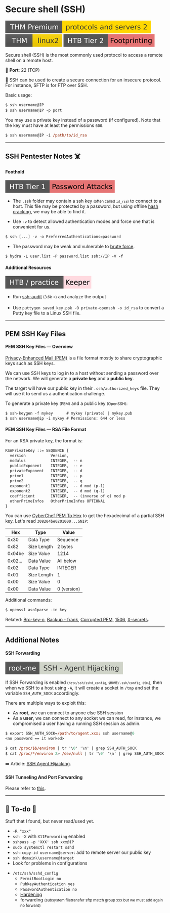 # Secure shell (SSH)

[![protocolsandservers2](../../../cybersecurity/_badges/thmp/protocolsandservers2.svg)](https://tryhackme.com/room/protocolsandservers2)
[![linux2](../../../cybersecurity/_badges/thm/linux2.svg)](https://tryhackme.com/room/linux2)
[![footprinting](../../../cybersecurity/_badges/htb/footprinting.svg)](https://academy.hackthebox.com/course/preview/footprinting)

<div class="row row-cols-lg-2"><div>

Secure shell (SSH) is the most commonly used protocol to access a remote shell on a remote host.

🐊️ **Port**: 22 (TCP)

🥊 SSH can be used to create a secure connection for an insecure protocol. For instance, SFTP is for FTP over SSH.
</div><div>

Basic usage:

```ps
$ ssh username@IP
$ ssh username@IP -p port
```

You may use a private key instead of a password (if configured). Note that the key must have at least the permissions `600`.

```ps
$ ssh username@IP -i /path/to/id_rsa
```
</div></div>

<hr class="sep-both">

## SSH Pentester Notes ☠️

<div class="row row-cols-lg-2"><div>

#### Foothold

[![password_attacks](../../../cybersecurity/_badges/htb/password_attacks.svg)](https://academy.hackthebox.com/course/preview/password-attacks)

* The `.ssh` folder may contain a ssh key <small>(often called `id_rsa`)</small> to connect to a host. This file may be protected by a password, but using offline [hash cracking](/cybersecurity/cryptography/algorithms/hashing/index.md#ssh-private-key---passphrase-cracking), we may be able to find it.

* Use `-v` to detect allowed authentication modes and force one that is convenient for us.

```ps
$ ssh [...] -v -o PreferredAuthentications=password
```

* The password may be weak and vulnerable to [brute force](/cybersecurity/red-team/s2.discovery/techniques/network/auth.md).

```shell!
$ hydra -L user.list -P password.list ssh://IP -V -f
```
</div><div>

#### Additional Resources

[![keeper](../../../cybersecurity/_badges/htb-p/keeper.svg)](https://app.hackthebox.com/machines/Keeper)

* Run [ssh-audit](https://github.com/jtesta/ssh-audit) <small>(3.6k ⭐)</small> and analyze the output

* Use `puttygen saved_key.ppk -O private-openssh -o id_rsa` to convert a Putty key file to a Linux SSH file.
</div></div>

<hr class="sep-both">

## PEM SSH Key Files

<div class="row row-cols-lg-2"><div>

#### PEM SSH Key Files — Overview

[Privacy-Enhanced Mail (PEM)](https://en.wikipedia.org/wiki/Privacy-Enhanced_Mail) is a file format mostly to share cryptographic keys such as SSH keys.

We can use SSH keys to log in to a host without sending a password over the network. We will generate a **private key** and a **public key**.

The target will have our public key in their `.ssh/authorized_keys` file. They will use it to send us a authentication challenge.

To generate a private key <small>(PEM)</small> and a public key <small>(OpenSSH)</small>:

```shell!
$ ssh-keygen -f mykey      # mykey (private) | mykey.pub
$ ssh username@ip -i mykey # Permissions: 644 or less
```
</div><div>

#### PEM SSH Key Files — RSA File Format

For an RSA private key, the format is:

```sql!
RSAPrivateKey ::= SEQUENCE {
  version           Version,
  modulus           INTEGER,  -- n
  publicExponent    INTEGER,  -- e
  privateExponent   INTEGER,  -- d
  prime1            INTEGER,  -- p
  prime2            INTEGER,  -- q
  exponent1         INTEGER,  -- d mod (p-1)
  exponent2         INTEGER,  -- d mod (q-1)
  coefficient       INTEGER,  -- (inverse of q) mod p
  otherPrimeInfos   OtherPrimeInfos OPTIONAL
}
```

You can use [CyberChef PEM To Hex](https://cyberchef.org/#recipe=PEM_to_Hex()) to get the hexadecimal of a partial SSH key. Let's read `308204be0201000...SNIP`:

| Hex     | Type        | Value       |
|---------|-------------|-------------|
| 0x30    | Data Type   | Sequence    |
| 0x82    | Size Length | 2 bytes     |
| 0x04be  | Size Value  | 1214        |
| 0x02... | Data Value  | All below   |
| 0x02    | Data Type   | INTEGER     |
| 0x01    | Size Length | 1           |
| 0x00    | Size Value  | 0           |
| 0x00    | Data Value  | 0 (version) |

Additional commands:

```ps
$ openssl asn1parse -in key
```

Related: [Bro-key-n](https://hackmd.io/@dogdogeatcatcat/S1-W1w4a9), [Backup - frank](https://ctftime.org/writeup/27205), [Corrupted PEM](https://github.com/OwenK2/Fall-2021-NCL-Corrupted-PEM-Write-Up), [1506](https://eprint.iacr.org/2020/1506.pdf), [X-secrets](https://blog.cryptohack.org/twitter-secrets).
</div></div>

<hr class="sep-both">

## Additional Notes

<div class="row row-cols-lg-2"><div>

#### SSH Forwarding

[![ssh_agent_hijacking](../../../cybersecurity/_badges/rootme/app_script/ssh_agent_hijacking.svg)](https://www.root-me.org/en/Challenges/App-Script/SSH-Agent-Hijacking)

If SSH Forwarding is enabled <small>(`/etc/ssh/sshd_config`, `$HOME/.ssh/config`, etc.)</small>, then when we SSH to a host using `-A`, it will create a socket in `/tmp` and set the variable `SSH_AUTH_SOCK` accordingly.

There are multiple ways to exploit this:

* As **root**, we can connect to anyone else SSH session
* As a **user**, we can connect to any socket we can read, for instance, we compromised a user having a running SSH session as admin.

```ps
$ export SSH_AUTH_SOCK=/path/to/agent.xxx; ssh username@0
<no password == it worked>
```

```ps
$ cat /proc/$$/environ | tr '\0' '\n' | grep SSH_AUTH_SOCK
$ cat /proc/*/environ 2> /dev/null | tr '\0' '\n' | grep SSH_AUTH_SOCK
```

➡️ Article: [SSH Agent Hijacking](https://jekhokie.github.io/linux/ssh/security/hijacking/2019/09/07/ssh-agent-hijacking.html).
</div><div>

#### SSH Tunneling And Port Forwarding

Please refer to [this](/cybersecurity/red-team/s5.post-exploitation/index.md#pivoting-to-another-host-).
</div></div>

<hr class="sep-both">

## 👻 To-do 👻

Stuff that I found, but never read/used yet.

<div class="row row-cols-lg-2"><div>

* `-R "xxx"`
* `ssh -X` with `X11Forwarding` enabled
* `sshpass -p 'XXX' ssh xxx@IP`
* `sudo systemctl restart sshd`
* `ssh-copy-id username@server`: add to remote server our public key
* `ssh domain\\username@target`
* Look for problems in configurations
</div><div>

* `/etc/ssh/sshd_config`
  * `PermitRootLogin no`
  * `PubkeyAuthentication yes`
  * `PasswordAuthentication no`
  * [Hardening](https://www.ssh-audit.com/hardening_guides.html)
  * forwarding <small>(subsystem filetransfer sftp match group xxx but we must add again no forward)</small>
</div></div>
